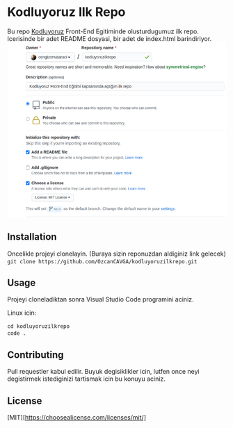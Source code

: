 # Kodluyoruz Ilk Repo
Bu repo [Kodluyoruz](https://www.kodluyoruz.org) Front-End Egitiminde olusturdugumuz ilk repo. Icerisinde bir adet README dosyasi, bir adet de index.html barindiriyor.
![github.ong](https://github.com/Kodluyoruz/taskforce/blob/main/git/odev1/figures/github.png)
## Installation

Oncelikle projeyi clonelayin. (Buraya sizin reponuzdan aldiginiz link gelecek)
` git clone https://github.com/OzcanCAVGA/kodluyoruzilkrepo.git `

## Usage
Projeyi cloneladiktan sonra Visual Studio Code programini aciniz.

Linux icin:
```
cd kodluyoruzilkrepo
code .
```

## Contributing

Pull requestler kabul edilir. Buyuk degisiklikler icin, lutfen once neyi degistirmek istediginizi tartismak icin bu konuyu aciniz.

## License
[MIT][https://choosealicense.com/licenses/mit/]